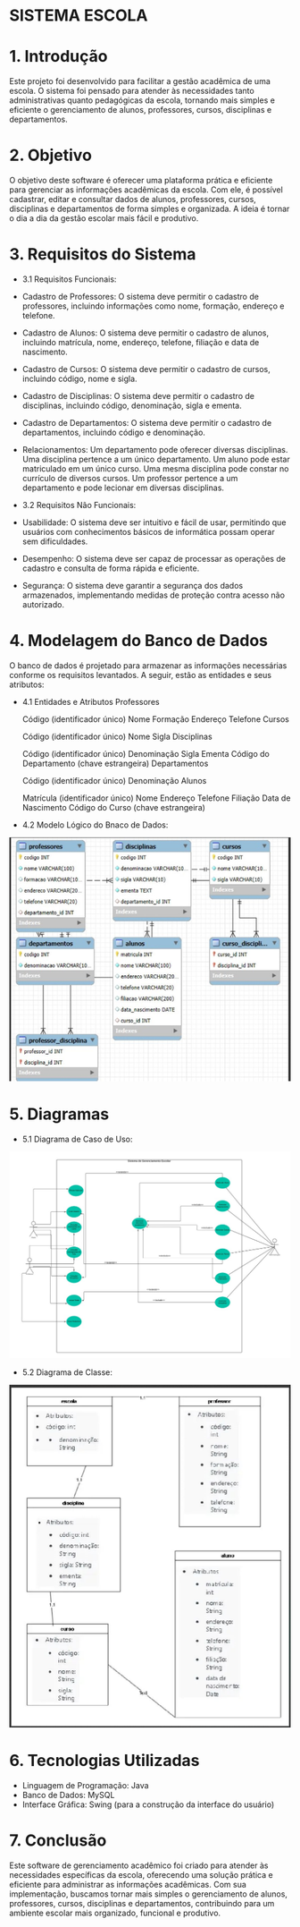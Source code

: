 # SISTEMA ESCOLA
# 1. Introdução
Este projeto foi desenvolvido para facilitar a gestão acadêmica de uma escola. O sistema foi pensado para atender às necessidades tanto administrativas quanto pedagógicas da escola, tornando mais simples e eficiente o gerenciamento de alunos, professores, cursos, disciplinas e departamentos.

# 2. Objetivo
O objetivo deste software é oferecer uma plataforma prática e eficiente para gerenciar as informações acadêmicas da escola. Com ele, é possível cadastrar, editar e consultar dados de alunos, professores, cursos, disciplinas e departamentos de forma simples e organizada. A ideia é tornar o dia a dia da gestão escolar mais fácil e produtivo.

# 3. Requisitos do Sistema
- 3.1 Requisitos Funcionais:
- Cadastro de Professores: O sistema deve permitir o cadastro de professores, incluindo informações como nome, formação, endereço e telefone.

- Cadastro de Alunos: O sistema deve permitir o cadastro de alunos, incluindo matrícula, nome, endereço, telefone, filiação e data de nascimento.

- Cadastro de Cursos: O sistema deve permitir o cadastro de cursos, incluindo código, nome e sigla.

- Cadastro de Disciplinas: O sistema deve permitir o cadastro de disciplinas, incluindo código, denominação, sigla e ementa.

- Cadastro de Departamentos: O sistema deve permitir o cadastro de departamentos, incluindo código e denominação.

- Relacionamentos:
  Um departamento pode oferecer diversas disciplinas.
  Uma disciplina pertence a um único departamento.
  Um aluno pode estar matriculado em um único curso.
  Uma mesma disciplina pode constar no currículo de diversos cursos.
  Um professor pertence a um departamento e pode lecionar em diversas disciplinas.

- 3.2 Requisitos Não Funcionais:
- Usabilidade: O sistema deve ser intuitivo e fácil de usar, permitindo que usuários com conhecimentos básicos de informática possam operar sem dificuldades.

- Desempenho: O sistema deve ser capaz de processar as operações de cadastro e consulta de forma rápida e eficiente.

- Segurança: O sistema deve garantir a segurança dos dados armazenados, implementando medidas de proteção contra acesso não autorizado.

# 4. Modelagem do Banco de Dados
  O banco de dados é projetado para armazenar as informações necessárias conforme os requisitos levantados. A seguir, estão as entidades e seus atributos:

- 4.1 Entidades e Atributos
  Professores

  Código (identificador único)
  Nome
  Formação
  Endereço
  Telefone
  Cursos

  Código (identificador único)
  Nome
  Sigla
  Disciplinas

  Código (identificador único)
  Denominação
  Sigla
  Ementa
  Código do Departamento (chave estrangeira)
  Departamentos

  Código (identificador único)
  Denominação
  Alunos

  Matrícula (identificador único)
  Nome
  Endereço
  Telefone
  Filiação
  Data de Nascimento
  Código do Curso (chave estrangeira)

- 4.2 Modelo Lógico do Bnaco de Dados:
  
![Diagrama de Caso de Uso](https://github.com/GNevez/escola_poo/blob/main/modelo_logico.jpg)



# 5. Diagramas
- 5.1 Diagrama de Caso de Uso:
  
![Diagrama de Caso de Uso](https://github.com/GNevez/escola_poo/blob/main/diagrama_caso_de_uso.jpg.jpg)

- 5.2 Diagrama de Classe:
  
![Diagrama de Caso de Uso](https://github.com/GNevez/escola_poo/blob/main/diagrama_de_classe.png)


# 6. Tecnologias Utilizadas
- Linguagem de Programação: Java
- Banco de Dados: MySQL
- Interface Gráfica: Swing (para a construção da interface do usuário)

# 7. Conclusão
Este software de gerenciamento acadêmico foi criado para atender às necessidades específicas da escola, oferecendo uma solução prática e eficiente para administrar as informações acadêmicas. Com sua implementação, buscamos tornar mais simples o gerenciamento de alunos, professores, cursos, disciplinas e departamentos, contribuindo para um ambiente escolar mais organizado, funcional e produtivo.
